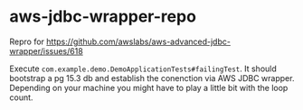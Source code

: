 # aws-jdbc-wrapper-repo

Repro for https://github.com/awslabs/aws-advanced-jdbc-wrapper/issues/618

Execute `com.example.demo.DemoApplicationTests#failingTest`. It should bootstrap a pg 15.3 db and establish the conenction via AWS JDBC wrapper.
Depending on your machine you might have to play a little bit with the loop count.
